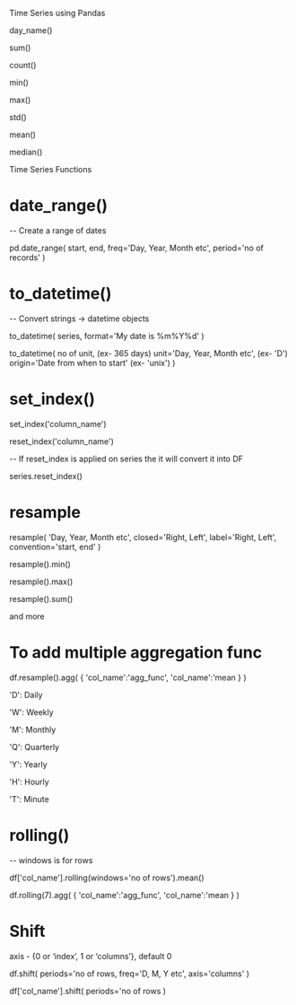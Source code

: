 Time Series using Pandas

day_name()

sum()

count()

min()

max()

std()

mean()

median()


Time Series Functions

# date_range()
-- Create a range of dates

pd.date_range(
    start,
    end,
    freq='Day, Year, Month etc',
    period='no of records'
)

# to_datetime()
-- Convert strings → datetime objects

to_datetime(
    series,
    format='My date is %m%Y%d'
)

to_datetime(
    no of unit, (ex- 365 days)
    unit='Day, Year, Month etc', (ex- 'D')
    origin='Date from when to start' (ex- 'unix')
)

# set_index()
set_index('column_name')

reset_index('column_name') 

-- If reset_index is applied on series the it will convert it into DF

series.reset_index()

# resample
resample(
    'Day, Year, Month etc',
    closed='Right, Left',
    label='Right, Left',
    convention='start, end'
)

resample().min()

resample().max()

resample().sum()

and more

# To add multiple aggregation func 
df.resample().agg(
    {
        'col_name':'agg_func',
        'col_name':'mean
    }
)

'D': Daily

'W': Weekly

'M': Monthly

'Q': Quarterly

'Y': Yearly

'H': Hourly

'T': Minute

# rolling()
-- windows is for rows

df['col_name'].rolling(windows='no of rows').mean()

df.rolling(7).agg(
    {
        'col_name':'agg_func',
        'col_name':'mean
    }
)

# Shift
axis - {0 or ‘index’, 1 or ‘columns’}, default 0

df.shift(
    periods='no of rows,
    freq='D, M, Y etc',
    axis='columns'
)

df['col_name'].shift(
    periods='no of rows
)
